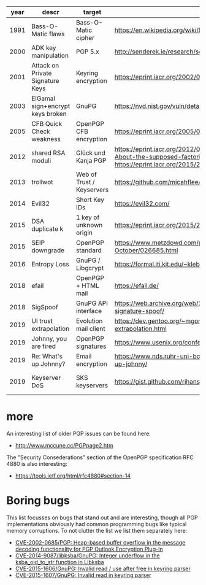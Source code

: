 | year | descr | target | link | CVE |
| --- | --- | --- | --- | --- |
| 1991 | Bass-O-Matic flaws | Bass-O-Matic cipher | https://en.wikipedia.org/wiki/BassOmatic | |
| 2000 | ADK key manipulation | PGP 5.x | http://senderek.ie/research/security/key-experiments.html | |
| 2001 | Attack on Private Signature Keys | Keyring encryption | https://eprint.iacr.org/2002/076 | |
| 2003 | ElGamal sign+encrypt keys broken | GnuPG | https://nvd.nist.gov/vuln/detail/CVE-2003-0971 | [CVE-2003-0971](https://nvd.nist.gov/vuln/detail/CVE-2003-0971) |
| 2005 | CFB Quick Check weakness | OpenPGP CFB encryption | https://eprint.iacr.org/2005/033 | |
| 2012 | shared RSA moduli | Glück und Kanja PGP | https://eprint.iacr.org/2012/064 https://blog.hboeck.de/archives/872-About-the-supposed-factoring-of-a-4096-bit-RSA-key.html https://eprint.iacr.org/2015/262 https://www.links.org/?p=143 | |
| 2013 | trollwot | Web of Trust / Keyservers | https://github.com/micahflee/trollwot | |
| 2014 | Evil32 | Short Key IDs | https://evil32.com/ | |
| 2015 | DSA duplicate k | 1 key of unknown origin | https://eprint.iacr.org/2015/262 | |
| 2015 | SEIP downgrade | OpenPGP standard | https://www.metzdowd.com/pipermail/cryptography/2015-October/026685.html | |
| 2016 | Entropy Loss | GnuPG / Libgcrypt | https://formal.iti.kit.edu/~klebanov/pubs/libgcrypt-cve-2016-6313.pdf | |
| 2018 | efail | OpenPGP + HTML mail | https://efail.de/ | |
| 2018 | SigSpoof | GnuPG API interface | https://web.archive.org/web/20180616202842/https://neopg.io/blog/gpg-signature-spoof/ | |
| 2019 | UI trust extrapolation | Evolution mail client | https://dev.gentoo.org/~mgorny/articles/evolution-uid-trust-extrapolation.html | |
| 2019 | Johnny, you are fired | OpenPGP signatures | https://www.usenix.org/conference/usenixsecurity19/presentation/muller | |
| 2019 | Re: What's up Johnny? | Email encryption | https://www.nds.ruhr-uni-bochum.de/research/publications/re-whats-up-johnny/ | |
| 2019 | Keyserver DoS | SKS keyservers | https://gist.github.com/rjhansen/67ab921ffb4084c865b3618d6955275f | [CVE-2019-13050](https://nvd.nist.gov/vuln/detail/CVE-2019-13050) |

more
====

An interesting list of older PGP issues can be found here:
* http://www.mccune.cc/PGPpage2.htm

The "Security Consederations" section of the
OpenPGP specification RFC 4880 is also interesting:
* https://tools.ietf.org/html/rfc4880#section-14

Boring bugs
===========

This list focusses on bugs that stand out and are interesting, though
all PGP implementations obviously had common programming bugs like
typical memory corruptions. To not clutter the list we list them separately here:

* [CVE-2002-0685/PGP: Heap-based buffer overflow in the message decoding functionality for PGP Outlook Encryption Plug-In](https://cve.mitre.org/cgi-bin/cvename.cgi?name=CVE-2002-0685)
* [CVE-2014-9087/libksba/GnuPG: Integer underflow in the ksba_oid_to_str function in Libksba](https://nvd.nist.gov/vuln/detail/CVE-2014-9087)
* [CVE-2015-1606/GnuPG: Invalid read / use after free in keyring parser](https://nvd.nist.gov/vuln/detail/CVE-2015-1606)
* [CVE-2015-1607/GnuPG: Invalid read in keyring parser](https://nvd.nist.gov/vuln/detail/CVE-2015-1607)
